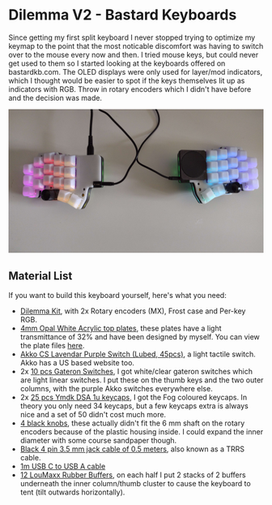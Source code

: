 # Dilemma V2 - Bastard Keyboards
Since getting my first split keyboard I never stopped trying to optimize my keymap to the point that the most noticable discomfort was having to switch over to the mouse every now and then. I tried mouse keys, but could never get used to them so I started looking at the keyboards offered on bastardkb.com. The OLED displays were only used for layer/mod indicators, which I thought would be easier to spot if the keys themselves lit up as indicators with RGB. Throw in rotary encoders which I didn't have before and the decision was made.

[![Dilemma V2](assets/dilemma%20v2/cover.jpg)](docs/dilemma%20v2.md)

## Material List
If you want to build this keyboard yourself, here's what you need:
* [Dilemma Kit](https://bastardkb.com/product/dilemma/), with 2x Rotary encoders (MX), Frost case and Per-key RGB.
* [4mm Opal White Acrylic top plates](https://kunststofplatenshop.nl/product/plexiglas-opaalwit-4-mm/), these plates have a light transmittance of 32% and have been designed by myself. You can view the plate files [here](../dilemma%20v2%20top%20plate/).
* [Akko CS Lavendar Purple Switch (Lubed, 45pcs)](https://akkogear.de/en/products/akko-cs-lavender-purple-switch-lubed-45pcs), a light tactile switch. Akko has a US based website too.
* 2x [10 pcs Gateron Switches](https://aliexpress.com/item/32791600556.html), I got white/clear gateron switches which are light linear switches. I put these on the thumb keys and the two outer columns, with the purple Akko switches everywhere else.
* 2x [25 pcs Ymdk DSA 1u keycaps](https://aliexpress.com/item/4000354001038.html), I got the Fog coloured keycaps. In theory you only need 34 keycaps, but a few keycaps extra is always nice and a set of 50 didn't cost much more.
* [4 black knobs](https://www.amazon.nl/dp/B015IGMWTC?language=en_GB&th=1), these actually didn't fit the 6 mm shaft on the rotary encoders because of the plastic housing inside. I could expand the inner diameter with some course sandpaper though.
* [Black 4 pin 3.5 mm jack cable of 0.5 meters](https://www.amazon.nl/dp/B00EKZR9ZK?language=en_GB), also known as a TRRS cable.
* [1m USB C to USB A cable](https://www.amazon.nl/dp/B07K4J6HJ3?language=en_GB)
* [12 LouMaxx Rubber Buffers](https://www.amazon.nl/dp/B08GKP4311?language=en_GB), on each half I put 2 stacks of 2 buffers underneath the inner column/thumb cluster to cause the keyboard to tent (tilt outwards horizontally).